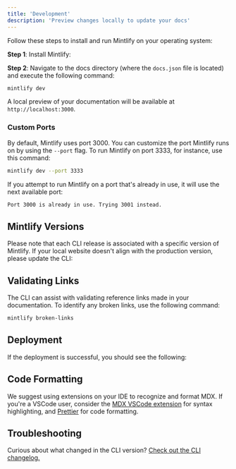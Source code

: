 ```yaml
---
title: 'Development'
description: 'Preview changes locally to update your docs'
---
```


Follow these steps to install and run Mintlify on your operating system:

**Step 1**: Install Mintlify:

**Step 2**: Navigate to the docs directory (where the `docs.json` file is located) and execute the following command:

```bash
mintlify dev
```

A local preview of your documentation will be available at `http://localhost:3000`.

### Custom Ports

By default, Mintlify uses port 3000. You can customize the port Mintlify runs on by using the `--port` flag. To run Mintlify on port 3333, for instance, use this command:

```bash
mintlify dev --port 3333
```

If you attempt to run Mintlify on a port that's already in use, it will use the next available port:

```md
Port 3000 is already in use. Trying 3001 instead.
```

## Mintlify Versions

Please note that each CLI release is associated with a specific version of Mintlify. If your local website doesn't align with the production version, please update the CLI:

## Validating Links

The CLI can assist with validating reference links made in your documentation. To identify any broken links, use the following command:

```bash
mintlify broken-links
```

## Deployment

If the deployment is successful, you should see the following:

## Code Formatting

We suggest using extensions on your IDE to recognize and format MDX. If you're a VSCode user, consider the [MDX VSCode extension](https://marketplace.visualstudio.com/items?itemName=unifiedjs.vscode-mdx) for syntax highlighting, and [Prettier](https://marketplace.visualstudio.com/items?itemName=esbenp.prettier-vscode) for code formatting.

## Troubleshooting

  
</AccordionGroup>

Curious about what changed in the CLI version? [Check out the CLI changelog.](https://www.npmjs.com/package/mintlify?activeTab=versions)